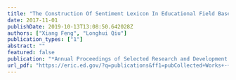 ```yaml
---
title: "The Construction Of Sentiment Lexicon In Educational Field Based on Word2vec"
date: 2017-11-01
publishDate: 2019-10-13T13:08:50.642028Z
authors: ["Xiang Feng", "Longhui Qiu"]
publication_types: ["1"]
abstract: ""
featured: false
publication: "*Annual Proceedings of Selected Research and Development Papers Presented at the Annual Convention of the Association for Educational Communications and Technology*"
url_pdf: "https://eric.ed.gov/?q=publications&ff1=pubCollected+Works+-+Proceedings&ff2=souAssociation+for+Educational+Communications+and+Technology&ff3=subMultimedia+Instruction&ff4=dtySince_2017&id=ED580816"
---
```


